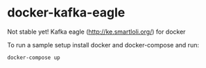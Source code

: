 # docker-kafka-eagle
Not stable yet!
Kafka eagle (http://ke.smartloli.org/) for docker

To run a sample setup install docker and docker-compose and run:
```
docker-compose up
```
